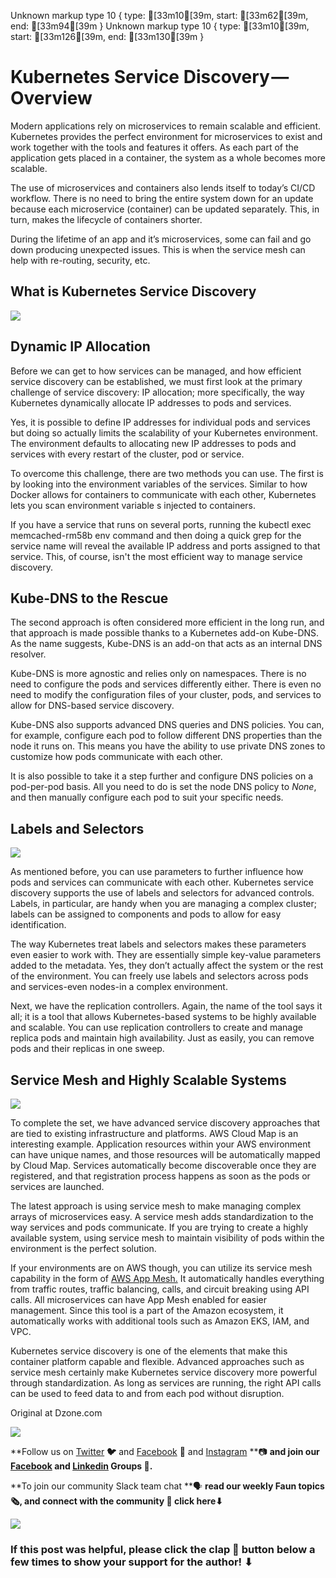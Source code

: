 Unknown markup type 10 { type: [33m10[39m, start: [33m62[39m, end: [33m94[39m }
Unknown markup type 10 { type: [33m10[39m, start: [33m126[39m, end: [33m130[39m }

# Kubernetes Service Discovery — Overview



Modern applications rely on microservices to remain scalable and efficient. Kubernetes provides the perfect environment for microservices to exist and work together with the tools and features it offers. As each part of the application gets placed in a container, the system as a whole becomes more scalable.

The use of microservices and containers also lends itself to today’s CI/CD workflow. There is no need to bring the entire system down for an update because each microservice (container) can be updated separately. This, in turn, makes the lifecycle of containers shorter.

During the lifetime of an app and it’s microservices, some can fail and go down producing unexpected issues. This is when the service mesh can help with re-routing, security, etc.

## What is Kubernetes Service Discovery

![](https://cdn-images-1.medium.com/max/2000/0*upvUbQIXynCAxP0m)

## Dynamic IP Allocation

Before we can get to how services can be managed, and how efficient service discovery can be established, we must first look at the primary challenge of service discovery: IP allocation; more specifically, the way Kubernetes dynamically allocate IP addresses to pods and services.

Yes, it is possible to define IP addresses for individual pods and services but doing so actually limits the scalability of your Kubernetes environment. The environment defaults to allocating new IP addresses to pods and services with every restart of the cluster, pod or service.

To overcome this challenge, there are two methods you can use. The first is by looking into the environment variables of the services. Similar to how Docker allows for containers to communicate with each other, Kubernetes lets you scan environment variable s injected to containers.

If you have a service that runs on several ports, running the kubectl exec memcached-rm58b env command and then doing a quick grep for the service name will reveal the available IP address and ports assigned to that service. This, of course, isn't the most efficient way to manage service discovery.

## Kube-DNS to the Rescue

The second approach is often considered more efficient in the long run, and that approach is made possible thanks to a Kubernetes add-on Kube-DNS. As the name suggests, Kube-DNS is an add-on that acts as an internal DNS resolver.

Kube-DNS is more agnostic and relies only on namespaces. There is no need to configure the pods and services differently either. There is even no need to modify the configuration files of your cluster, pods, and services to allow for DNS-based service discovery.

Kube-DNS also supports advanced DNS queries and DNS policies. You can, for example, configure each pod to follow different DNS properties than the node it runs on. This means you have the ability to use private DNS zones to customize how pods communicate with each other.

It is also possible to take it a step further and configure DNS policies on a pod-per-pod basis. All you need to do is set the node DNS policy to *None*, and then manually configure each pod to suit your specific needs.

## Labels and Selectors

![](https://cdn-images-1.medium.com/max/2048/0*gwGq5kX1L1kYXZ_p.png)

As mentioned before, you can use parameters to further influence how pods and services can communicate with each other. Kubernetes service discovery supports the use of labels and selectors for advanced controls. Labels, in particular, are handy when you are managing a complex cluster; labels can be assigned to components and pods to allow for easy identification.

The way Kubernetes treat labels and selectors makes these parameters even easier to work with. They are essentially simple key-value parameters added to the metadata. Yes, they don’t actually affect the system or the rest of the environment. You can freely use labels and selectors across pods and services-even nodes-in a complex environment.

Next, we have the replication controllers. Again, the name of the tool says it all; it is a tool that allows Kubernetes-based systems to be highly available and scalable. You can use replication controllers to create and manage replica pods and maintain high availability. Just as easily, you can remove pods and their replicas in one sweep.

## Service Mesh and Highly Scalable Systems

![](https://cdn-images-1.medium.com/max/3368/0*d-tpJ3ShWAXzif0V)

To complete the set, we have advanced service discovery approaches that are tied to existing infrastructure and platforms. AWS Cloud Map is an interesting example. Application resources within your AWS environment can have unique names, and those resources will be automatically mapped by Cloud Map. Services automatically become discoverable once they are registered, and that registration process happens as soon as the pods or services are launched.

The latest approach is using service mesh to make managing complex arrays of microservices easy. A service mesh adds standardization to the way services and pods communicate. If you are trying to create a highly available system, using service mesh to maintain visibility of pods within the environment is the perfect solution.

If your environments are on AWS though, you can utilize its service mesh capability in the form of [AWS App Mesh.](https://aws.amazon.com/app-mesh/) It automatically handles everything from traffic routes, traffic balancing, calls, and circuit breaking using API calls. All microservices can have App Mesh enabled for easier management. Since this tool is a part of the Amazon ecosystem, it automatically works with additional tools such as Amazon EKS, IAM, and VPC.

Kubernetes service discovery is one of the elements that make this container platform capable and flexible. Advanced approaches such as service mesh certainly make Kubernetes service discovery more powerful through standardization. As long as services are running, the right API calls can be used to feed data to and from each pod without disruption.

Original at Dzone.com

![](https://cdn-images-1.medium.com/max/2000/0*Piks8Tu6xUYpF4DU)

**Follow us on [Twitter](https://twitter.com/joinfaun) **🐦** and [Facebook](https://www.facebook.com/faun.dev/) **👥** and [Instagram](https://instagram.com/fauncommunity/) **📷 **and join our [Facebook](https://www.facebook.com/groups/364904580892967/) and [Linkedin](https://www.linkedin.com/company/faundev) Groups **💬**.**

**To join our community Slack team chat **🗣️ **read our weekly Faun topics **🗞️,** and connect with the community **📣** click here⬇**

![](https://cdn-images-1.medium.com/max/3000/1*6P3WpLjGv5v1ucm5dgkucg.png)

### If this post was helpful, please click the clap 👏 button below a few times to show your support for the author! ⬇
